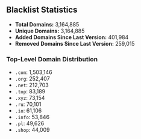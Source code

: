 ## Blacklist Statistics

- **Total Domains:** 3,164,885
- **Unique Domains:** 3,164,885
- **Added Domains Since Last Version:** 401,984
- **Removed Domains Since Last Version:** 259,015

### Top-Level Domain Distribution

-  `.com`: 1,503,146
-  `.org`: 252,407
-  `.net`: 212,703
-  `.top`: 83,189
-  `.xyz`: 73,154
-  `.ru`: 70,101
-  `.io`: 61,106
-  `.info`: 53,846
-  `.pl`: 49,626
-  `.shop`: 44,009
